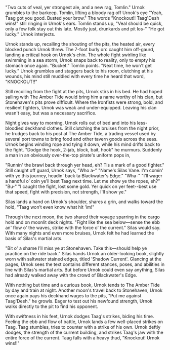 "Two cuts of veal, yer strongest ale, and a new rag, Tomlin." Urnok grumbles to the barkeep. Tomlin, lifting a bloody rag off Urnok's eye "Yeah, Taag got you good. Busted your brow." The words "Knockout!! Taag'Desh wins!" still ringing in Urnok's ears. Tomlin stands up, "Veal should be quick, only a few folk stay out this late. Mostly just, drunkards and pit los-" "He got lucky." Urnok interjects. 

Urnok stands up, recalling the shouting of the pits, the heated air, every blocked punch Urnok threw. The 7-foot burly orc caught him off-gaurd, landing a critical hook on Urnok's chin. The whole fight swirling like swimming in a sea storm, Urnok snaps back to reality, only to empty his stomach once again. "Bucket." Tomlin points. "Next time, he won't get lucky." Urnok grumbles and staggers back to his room, clutching at his wounds, his mind still muddled with every time he heard that word, "KNOCKOUT!!"

Still recoiling from the fight at the pits, Urnok stirs in his bed. He had hoped sailing with The Amber Tide would bring him a name worthy of his clan, but Stonehaven's pits prove difficult. Where the Ironfists were strong, bold, and resilient fighters, Urnok was weak and under-equipped. Leaving his clan wasn't easy, but was a necessary sacrifice. 

Night gives way to morning, Urnok rolls out of bed and into his less-bloodied deckhand clothes. Still clutching the bruises from the night prior, he trudges back to his post at The Amber Tide, a trading vessel used by several port towns to bring food and other tavern goods across the seas. Urnok begins winding rope and tying it down, while his mind drifts back to the fight. "Dodge the hook, 2-jab, block, bait, hook" he murmurs. Suddenly a man in an obviously over-the-top pirate's uniform pops in, 

"Runnin' the brawl back through yer head, eh? Tis a mark of a good fighter." 
Still caught off guard, Urnok says, 
"Who a-" 
"Name's Silas Vane. I'm comin' with ye this journey, headin' back ta Blackwater's Edge."
"Wha-"
"I’ll wager a handful o’ coin ye’ll best Taag next time. Let me show ye the ropes, eh?"
"Bu-"
"I caught the fight, lost some gold. Yer quick on yer feet--best use that speed, fight with precision, not strength, I'll show ye."

Silas lands a hand on Urnok's shoulder, shares a grin, and walks toward the hold, "Taag won’t even know what hit 'im!"

Through the next moon, the two shared their voyage sparring in the cargo hold and on moonlit deck nights. "Fight like the sea below—sense the ebb an' flow o' the waves, strike with the force o' the current." Silas would say. With many nights and even more bruises, Urnok felt he had learned the basis of Silas's martial arts.

"Bit o' a shame I’ll miss ye at Stonehaven. Take this—should help ye practice on the ride back." Silas hands Urnok an older-looking book, slightly worn with saltwater stained edges,  titled 'Shadow Current'. Glancing at the pages, Urnok sees the text contains different stances, poses, and abilities in line with Silas's martial arts. But before Urnok could even say anything, Silas had already walked away with the crowd of Blackwater's Edge.

With nothing but time and a curious book, Urnok tends to The Amber Tide by day and train at night. Another moon's travel back to Stonehaven, Urnok once again pays his deckhand wages to the pits, "Put me against Taag'Desh." he growls. Eager to test out his newfound strength, Urnok walks directly to the pit to find his opponent. 

With swiftness in his feet, Urnok dodges Taag's strikes, biding his time. Feeling the ebb and flow of battle, Urnok lands a few well-placed strikes on Taag. Taag stumbles, tries to counter with a strike of his own. Urnok deftly dodges, the strength of the current building, and strikes Taag's jaw with the entire force of the current. Taag falls with a heavy thud, "Knockout! Urnok wins!!"
